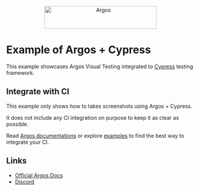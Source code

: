 <p align="center">
  <a href="https://argos-ci.com/?utm_source=github&utm_medium=logo" target="_blank">
    <img src="https://raw.githubusercontent.com/argos-ci/argos/main/resources/logos/logo-github-readme.png" alt="Argos" width="300" height="61">
  </a>
</p>

# Example of Argos + Cypress

This example showcases Argos Visual Testing integrated to [Cypress](https://www.cypress.io/) testing framework.

## Integrate with CI

This example only shows how to takes screenshots using Argos + Cypress.

It does not include any CI integration on purpose to keep it as clear as possible.

Read [Argos documentations](https://docs.argos-ci.com/) or explore [examples](https://github.com/argos-ci/argos/tree/main/examples) to find the best way to integrate your CI.

## Links

- [Official Argos Docs](https://docs.argos-ci.com/)
- [Discord](https://discord.gg/pK79sv85Vg)
